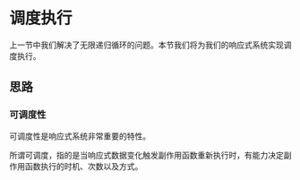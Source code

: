 # 调度执行
上一节中我们解决了无限递归循环的问题。本节我们将为我们的响应式系统实现调度执行。

## 思路
### 可调度性
可调度性是响应式系统非常重要的特性。

所谓可调度，指的是当响应式数据变化触发副作用函数重新执行时，有能力决定副作用函数执行的时机、次数以及方式。